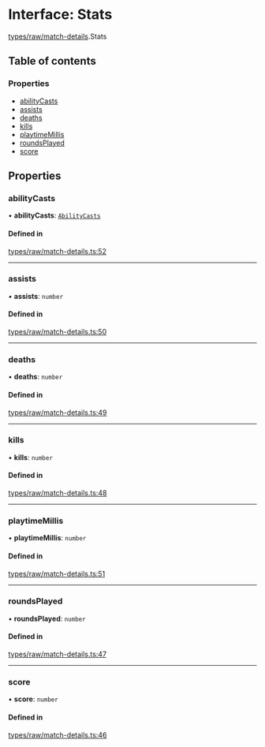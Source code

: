# Interface: Stats

[types/raw/match-details](../modules/types_raw_match_details.md).Stats

## Table of contents

### Properties

- [abilityCasts](types_raw_match_details.Stats.md#abilitycasts)
- [assists](types_raw_match_details.Stats.md#assists)
- [deaths](types_raw_match_details.Stats.md#deaths)
- [kills](types_raw_match_details.Stats.md#kills)
- [playtimeMillis](types_raw_match_details.Stats.md#playtimemillis)
- [roundsPlayed](types_raw_match_details.Stats.md#roundsplayed)
- [score](types_raw_match_details.Stats.md#score)

## Properties

### abilityCasts

• **abilityCasts**: [`AbilityCasts`](types_raw_match_details.AbilityCasts.md)

#### Defined in

[types/raw/match-details.ts:52](https://github.com/jameslinimk/unofficial-valorant-api/blob/3123117/package/src/types/raw/match-details.ts#L52)

___

### assists

• **assists**: `number`

#### Defined in

[types/raw/match-details.ts:50](https://github.com/jameslinimk/unofficial-valorant-api/blob/3123117/package/src/types/raw/match-details.ts#L50)

___

### deaths

• **deaths**: `number`

#### Defined in

[types/raw/match-details.ts:49](https://github.com/jameslinimk/unofficial-valorant-api/blob/3123117/package/src/types/raw/match-details.ts#L49)

___

### kills

• **kills**: `number`

#### Defined in

[types/raw/match-details.ts:48](https://github.com/jameslinimk/unofficial-valorant-api/blob/3123117/package/src/types/raw/match-details.ts#L48)

___

### playtimeMillis

• **playtimeMillis**: `number`

#### Defined in

[types/raw/match-details.ts:51](https://github.com/jameslinimk/unofficial-valorant-api/blob/3123117/package/src/types/raw/match-details.ts#L51)

___

### roundsPlayed

• **roundsPlayed**: `number`

#### Defined in

[types/raw/match-details.ts:47](https://github.com/jameslinimk/unofficial-valorant-api/blob/3123117/package/src/types/raw/match-details.ts#L47)

___

### score

• **score**: `number`

#### Defined in

[types/raw/match-details.ts:46](https://github.com/jameslinimk/unofficial-valorant-api/blob/3123117/package/src/types/raw/match-details.ts#L46)

